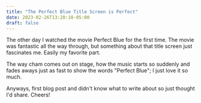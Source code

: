 ```yaml
---
title: "The Perfect Blue Title Screen is Perfect"
date: 2023-02-26T13:20:10-05:00
draft: false
---
```


The other day I watched the movie Perfect Blue for the first time. The movie was fantastic all the way through, but something about that title screen just fascinates me. Easily my favorite part.

The way cham comes out on stage, how the music starts so suddenly and fades aways just as fast to show the words "Perfect Blue"; I just love it so much. 

Anyways, first blog post and didn't know what to write about so just thought I'd share. Cheers!
